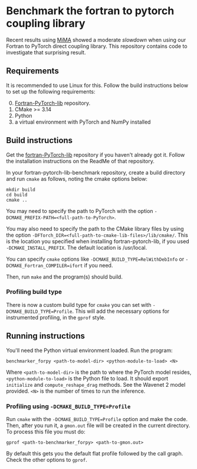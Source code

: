 # Benchmark the fortran to pytorch coupling library

Recent results using
[MiMA](https://github.com/DataWaveProject/MiMA-machine-learning) showed a
moderate _slowdown_ when using our Fortran to PyTorch direct coupling library.
This repository contains code to investigate that surprising result.

## Requirements
It is recommended to use Linux for this. Follow the build instructions below to set up the following requirements:


0) [Fortran-PyTorch-lib](https://github.com/Cambridge-ICCS/fortran-pytorch-lib) repository.
1) CMake >= 3.14
2) Python
3) a virtual environment with PyTorch and NumPy installed

## Build instructions
Get the [fortran-PyTorch-lib](https://github.com/Cambridge-ICCS/fortran-pytorch-lib) repository if you haven't already got it. Follow the installation instructions on the ReadMe of that repository. 

In your fortran-pytorch-lib-benchmark repository, create a build directory and run `cmake` as follows, noting the cmake options below:

```
mkdir build
cd build
cmake ..
```
You may need to specify the path to PyTorch with the option `-DCMAKE_PREFIX-PATH=<full-path-to-PyTorch>`. 

You may also need to specify the path to the CMake library files by using the option `-DFTorch_DIR=<full-path-to-cmake-lib-files>/lib/cmake/`. This is the location you specified when installing fortran-pytorch-lib, if you used `-DCMAKE_INSTALL_PREFIX`. The default location is /usr/local. 

You can specify `cmake` options like `-DCMAKE_BUILD_TYPE=RelWithDebInfo`
or `-DCMAKE_Fortran_COMPILER=ifort` if you need.

Then, run `make` and the program(s) should build.

### Profiling build type
There is now a custom build type for `cmake` you can set with
`-DCMAKE_BUILD_TYPE=Profile`.  This will add the necessary options
for instrumented profiling, in the `gprof` style.

## Running instructions
You'll need the Python virtual environment loaded.  Run the program:
```
benchmarker_forpy <path-to-model-dir> <python-module-to-load> <N>
```
Where `<path-to-model-dir>` is the path to where the PyTorch model resides,
`<python-module-to-load>` is the Python file to load.  It should export
`initialize` and `compute_reshape_drag` methods.  See the Wavenet 2 model
provided.  `<N>` is the number of times to run the inference.

### Profiling using `-DCMAKE_BUILD_TYPE=Profile`
Run `cmake` with the `-DCMAKE_BUILD_TYPE=Profile` option and make the code.
Then, after you run it, a `gmon.out` file will be created in the current
directory.  To process this file you must do:
```
gprof <path-to-benchmarker_forpy> <path-to-gmon.out>
```
By default this gets you the default flat profile followed by the call
graph.  Check the other options to `gprof`.
